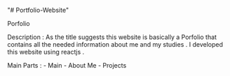 "# Portfolio-Website" 

Porfolio 

Description : As the title suggests this website is basically a Porfolio that 
contains all the needed information about me and my studies .
I developed this website using reactjs .

Main Parts :
    - Main 
    - About Me 
    - Projects 